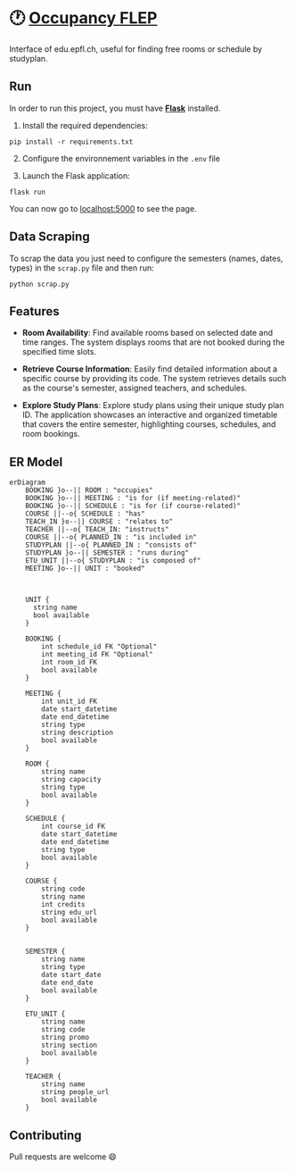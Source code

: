# :clock1: [Occupancy FLEP](https://occupancy.flep.ch/)
Interface of edu.epfl.ch, useful for finding free rooms or schedule by studyplan.

## Run

In order to run this project, you must have **[Flask](https://flask.palletsprojects.com/en/2.3.x/)** installed.

1. Install the required dependencies:
```
pip install -r requirements.txt
```
2. Configure the environnement variables in the `.env` file

3. Launch the Flask application:
```
flask run
```

You can now go to [localhost:5000](http://localhost:5000) to see the page.

## Data Scraping

To scrap the data you just need to configure the semesters (names, dates, types) in the `scrap.py` file and then run:
```
python scrap.py
```

## Features

- **Room Availability**: Find available rooms based on selected date and time ranges. The system displays rooms that are not booked during the specified time slots.
  
- **Retrieve Course Information**: Easily find detailed information about a specific course by providing its code. The system retrieves details such as the course's semester, assigned teachers, and schedules.

- **Explore Study Plans**: Explore study plans using their unique study plan ID. The application showcases an interactive and organized timetable that covers the entire semester, highlighting courses, schedules, and room bookings.

## ER Model

```mermaid
erDiagram
    BOOKING }o--|| ROOM : "occupies"
    BOOKING }o--|| MEETING : "is for (if meeting-related)"
    BOOKING }o--|| SCHEDULE : "is for (if course-related)"
    COURSE ||--o{ SCHEDULE : "has"
    TEACH_IN }o--|| COURSE : "relates to"
    TEACHER ||--o{ TEACH_IN: "instructs"
    COURSE ||--o{ PLANNED_IN : "is included in"
    STUDYPLAN ||--o{ PLANNED_IN : "consists of"
    STUDYPLAN }o--|| SEMESTER : "runs during"
    ETU_UNIT ||--o{ STUDYPLAN : "is composed of"
    MEETING }o--|| UNIT : "booked"



    UNIT {
      string name
      bool available
    }

    BOOKING {
        int schedule_id FK "Optional"
        int meeting_id FK "Optional"
        int room_id FK
        bool available
    }

    MEETING {
        int unit_id FK
        date start_datetime
        date end_datetime
        string type
        string description
        bool available
    }

    ROOM {
        string name
        string capacity
        string type
        bool available
    }

    SCHEDULE {
        int course_id FK
        date start_datetime
        date end_datetime
        string type
        bool available
    }
    
    COURSE {
        string code
        string name
        int credits
        string edu_url
        bool available
    }


    SEMESTER {
        string name
        string type
        date start_date
        date end_date
        bool available
    }

    ETU_UNIT {
        string name
        string code
        string promo
        string section
        bool available
    }

    TEACHER {
        string name
        string people_url
        bool available
    }

```

## Contributing

Pull requests are welcome :smile:
